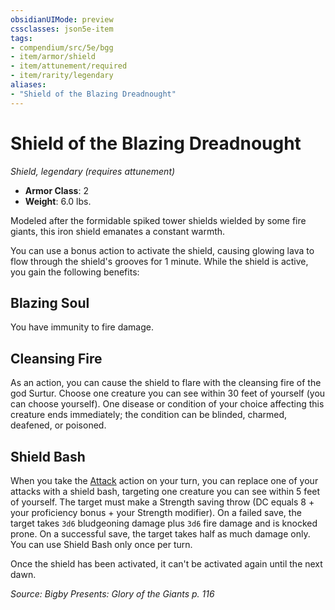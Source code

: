 ```yaml
---
obsidianUIMode: preview
cssclasses: json5e-item
tags:
- compendium/src/5e/bgg
- item/armor/shield
- item/attunement/required
- item/rarity/legendary
aliases: 
- "Shield of the Blazing Dreadnought"
---
```

# Shield of the Blazing Dreadnought
*Shield, legendary (requires attunement)*  

- **Armor Class**: 2
- **Weight**: 6.0 lbs.

Modeled after the formidable spiked tower shields wielded by some fire giants, this iron shield emanates a constant warmth.

You can use a bonus action to activate the shield, causing glowing lava to flow through the shield's grooves for 1 minute. While the shield is active, you gain the following benefits:

## Blazing Soul

You have immunity to fire damage.

## Cleansing Fire

As an action, you can cause the shield to flare with the cleansing fire of the god Surtur. Choose one creature you can see within 30 feet of yourself (you can choose yourself). One disease or condition of your choice affecting this creature ends immediately; the condition can be blinded, charmed, deafened, or poisoned.

## Shield Bash

When you take the [Attack](/compendium/rules/actions.md#Attack) action on your turn, you can replace one of your attacks with a shield bash, targeting one creature you can see within 5 feet of yourself. The target must make a Strength saving throw (DC equals 8 + your proficiency bonus + your Strength modifier). On a failed save, the target takes `3d6` bludgeoning damage plus `3d6` fire damage and is knocked prone. On a successful save, the target takes half as much damage only. You can use Shield Bash only once per turn.

Once the shield has been activated, it can't be activated again until the next dawn.

*Source: Bigby Presents: Glory of the Giants p. 116*